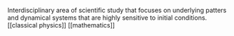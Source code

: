 Interdisciplinary area of scientific study that focuses on underlying patters and dynamical systems that are highly sensitive to initial conditions.
[[classical physics]] [[mathematics]]